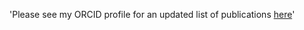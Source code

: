 
'Please see my ORCID profile for an updated list of publications [here](https://orcid.org/0000-0002-6843-5022)'
